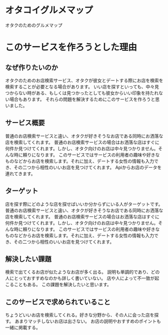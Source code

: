 # オタコイグルメマップ
オタクのためのグルメマップ

# このサービスを作ろうとした理由


## なぜ作りたいのか
オタクのためのお店検索サービス、オタクが彼女とデートする際にお店を検索を検索することが必要となる場合があります。
いい店を探すといっても、中々見つからない時がある、もしくは見つかったとしても彼女からいい印象を持たれない場合もあります。
それらの問題を解決するためにこのサービスを作ろうと思いました。


## サービス概要
普通のお店検索サービスと違い、オタクが好きそうなお店である同時にお洒落な店を検索してくれます。
普通のお店検索サービスの場合はお洒落な店はすぐに何件か見つけてくれます。しかし、オタク向けのお店は中々見つかりません。そんな時に頼りになります。
このサービスではサービスの利用者の趣味や好きなものなどからお店を検索します。それに加え、デートする女性の情報も入力でき、その二つから相性のいいお店を見つけてくれます。
Apiからお店のデータを連れてきます。


## ターゲット
店を探す際にどのような店を探せばいいか分からずにいる人がターゲットです。
普通のお店検索サービスと違い、オタクが好きそうなお店である同時にお洒落な店を検索してくれます。
普通のお店検索サービスの場合はお洒落な店はすぐに何件か見つけてくれます。しかし、オタク向けのお店は中々見つかりません。そんな時に頼りになります。
このサービスではサービスの利用者の趣味や好きなものなどからお店を検索します。それに加え、デートする女性の情報も入力でき、その二つから相性のいいお店を見つけてくれます。


## 解決したい課題
検索で出てくるお店が似たようなお店が多く出る。
説明も単調的であり、どの人にとっておすすめなのかも詳しく書いていない。
店や人によって不一致が起こることもある。
この課題を解決したいと思います。

## このサービスで求められていること

ちょうどいいお店を検索してくれる。好きな分野から、その人に会った店を探す。
あまりマッチしないお店は出さない。
お店の説明やおすすめのポイントも一緒に掲載する。




